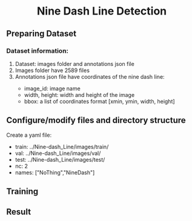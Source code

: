 <h1 align="center">Nine Dash Line Detection</h1>

<h2>Preparing Dataset</h2>
<h3>Dataset information:</h3>
<ol>
  <li>Dataset: images folder and annotations json file</li>
  <li>Images folder have 2589 files</li>
  <li>Annotations json file have coordinates of the nine dash line: </li>
  <ul>
    <li>image_id: image name</li>
    <li>width, height: width and height of the image</li>
    <li>bbox: a list of coordinates format [xmin, ymin, width, height]</li>
  </ul>
</ol>

<h2>Configure/modify files and directory structure </h2>
<p>Create a yaml file:</p>
<ul>
  <li>train: ../Nine-dash_Line/images/train/ </li>
  <li>val:  ../Nine-dash_Line/images/val/</li>
  <li>test: ../Nine-dash_Line/images/test/</li>
  <li>nc: 2</li>
  <li>names: ["NoThing","NineDash"]</li>
</ul>

<h2>Training </h2>

<h2>Result </h2>
